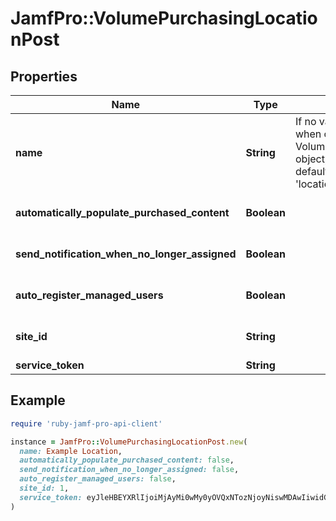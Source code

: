 # JamfPro::VolumePurchasingLocationPost

## Properties

| Name | Type | Description | Notes |
| ---- | ---- | ----------- | ----- |
| **name** | **String** | If no value is provided when creating a VolumePurchasingLocation object, the &#39;name&#39; will default to the &#39;locationName&#39; value | [optional] |
| **automatically_populate_purchased_content** | **Boolean** |  | [optional][default to false] |
| **send_notification_when_no_longer_assigned** | **Boolean** |  | [optional][default to false] |
| **auto_register_managed_users** | **Boolean** |  | [optional][default to false] |
| **site_id** | **String** |  | [optional][default to &#39;-1&#39;] |
| **service_token** | **String** |  |  |

## Example

```ruby
require 'ruby-jamf-pro-api-client'

instance = JamfPro::VolumePurchasingLocationPost.new(
  name: Example Location,
  automatically_populate_purchased_content: false,
  send_notification_when_no_longer_assigned: false,
  auto_register_managed_users: false,
  site_id: 1,
  service_token: eyJleHBEYXRlIjoiMjAyMi0wMy0yOVQxNTozNjoyNiswMDAwIiwidG9rZW4iOiJWR2hwY3lCcGN5QnViM1FnWVNCMGIydGxiaTRnU0c5d1pXWjFiR3g1SUdsMElHeHZiMnR6SUd4cGEyVWdZU0IwYjJ0bGJpd2dZblYwSUdsMEozTWdibTkwTGc9PSIsIm9yZ05hbWUiOiJFeGFtcGxlIE9yZyJ9
)
```


